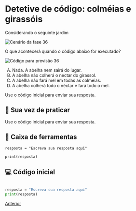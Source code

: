 # Detetive de código: colméias e girassóis

Considerando o seguinte jardim

![Cenário da fase 36](cenario_36.png)

O que acontecerá quando o código abaixo for executado?

![Código para previsão 36](previsao_36.png)

<!-- para a lista ser A, B, C, D -->
<style type="text/css">
    ol { list-style-type: upper-alpha; }
</style>

1) Nada. A abelha nem sairá do lugar.
1) A abelha não colherá o nectar do girassol.
1) A abelha não fará mel em todas as colmeias.
1) A abelha colherá todo o néctar e fará todo o mel.

Use o código inicial para enviar sua resposta.


## 🐝 Sua vez de praticar

Use o código inicial para enviar sua resposta.


## 🧰 Caixa de ferramentas

`resposta = "Escreva sua resposta aqui"`

`print(resposta)`


## 💻 Código inicial

```python

resposta = "Escreva sua resposta aqui"
print(resposta)

```

[Anterior](../fase35/README.md)
